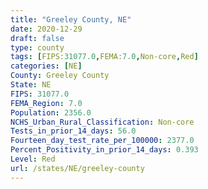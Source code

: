 ```yaml
---
title: "Greeley County, NE"
date: 2020-12-29
draft: false
type: county
tags: [FIPS:31077.0,FEMA:7.0,Non-core,Red]
categories: [NE]
County: Greeley County
State: NE
FIPS: 31077.0
FEMA_Region: 7.0
Population: 2356.0
NCHS_Urban_Rural_Classification: Non-core
Tests_in_prior_14_days: 56.0
Fourteen_day_test_rate_per_100000: 2377.0
Percent_Positivity_in_prior_14_days: 0.393
Level: Red
url: /states/NE/greeley-county
---
```




